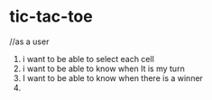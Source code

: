 # tic-tac-toe

//as a user

1. i want to be able to select each cell
2. i want to be able to know when It is my turn
3. I want to be able to know when there is a winner
4. 
